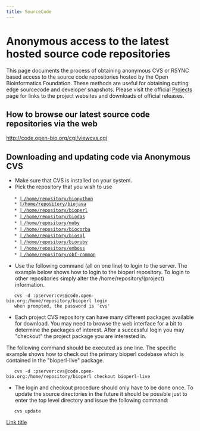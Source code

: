 ```yaml
---
title: SourceCode
---
```


Anonymous access to the latest hosted source code repositories
==============================================================

This page documents the process of obtaining anonymous CVS or RSYNC
based access to the source code repositories hosted by the Open
Bioinformatics Foundation. These methods are useful for obtaining
cutting edge sourcecode and developer snapshots. Please visit the
official [Projects](Projects "wikilink") page for links to the project
websites and downloads of official releases.

How to browse our latest source code repositories via the web
-------------------------------------------------------------

<http://code.open-bio.org/cgi/viewcvs.cgi>

Downloading and updating code via Anonymous CVS
-----------------------------------------------

-   Make sure that CVS is installed on your system.
-   Pick the repository that you wish to use

`   * `[`|`
`/home/repository/biopython`](http://code.open-bio.org/cgi/viewcvs.cgi/?cvsroot=biopython)  
`   * `[`|/home/repository/biojava`](http://code.open-bio.org/cgi/viewcvs.cgi/?cvsroot=biojava)  
`   * `[`|`
`/home/repository/bioperl`](http://code.open-bio.org/cgi/viewcvs.cgi/?cvsroot=bioperl)  
`   * `[`|`
`/home/repository/biodas`](http://code.open-bio.org/cgi/viewcvs.cgi/?cvsroot=biodas)  
`   * `[`|`
`/home/repository/moby`](http://code.open-bio.org/cgi/viewcvs.cgi/?cvsroot=moby)  
`   * `[`|`
`/home/repository/biocorba`](http://code.open-bio.org/cgi/viewcvs.cgi/?cvsroot=biocorba)  
`   * `[`|`
`/home/repository/biosql`](http://code.open-bio.org/cgi/viewcvs.cgi/?cvsroot=biosql)  
`   * `[`|`
`/home/repository/bioruby`](http://code.open-bio.org/cgi/viewcvs.cgi/?cvsroot=bioruby)  
`   * `[`|`
`/home/repository/emboss`](http://code.open-bio.org/cgi/viewcvs.cgi/?cvsroot=emboss)  
`   * `[`|`
`/home/repository/obf-common`](http://code.open-bio.org/cgi/viewcvs.cgi/?cvsroot=obf-common)` `

-   Use the following command (all on one line) to login to the server.
    The example below shows how to login to the bioperl repository. To
    login to other repositories simply alter
    the /home/repository/(project) information.

`   cvs -d :pserver:cvs@code.open-bio.org:/home/repository/bioperl login`  
`   when prompted, the password is 'cvs'`

-   Each project CVS repository can have many different packages
    available for download. You may need to browse the web interface for
    a bit to determine the packages of interest. After a successful
    login you may "checkout" the project package you are interested in.

The following command should be executed as one line. The specific
example shows how to check out the primary bioperl codebase which is
contained in the "bioperl-live" package.

`   cvs -d :pserver:cvs@code.open-bio.org:/home/repository/bioperl checkout bioperl-live`

-   The login and checkout procedure should only have to be done once.
    To update the source directories in the future it should be possible
    just to enter the top level directory and issue the following
    command:

`   cvs update`

[Link title](Link_title "wikilink")

